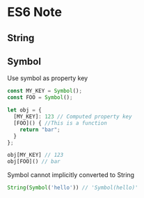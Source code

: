 # ES6 Note

## String

## Symbol

Use symbol as property key

~~~js
const MY_KEY = Symbol();
const FOO = Symbol();

let obj = {
  [MY_KEY]: 123 // Computed property key
  [FOO]() { //This is a function
    return "bar";
  }
};

obj[MY_KEY] // 123
obj[FOO]() // bar
~~~

Symbol cannot implicitly converted to String

~~~js
String(Symbol('hello')) // 'Symbol(hello)'
~~~